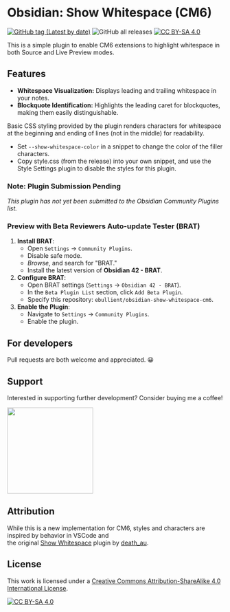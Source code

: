 # Obsidian: Show Whitespace (CM6)
[![GitHub tag (Latest by date)](https://img.shields.io/github/v/tag/ebullient/obsidian-show-whitespace-cm6)](https://github.com/ebullient/obsidian-show-whitespace-cm6/releases) ![GitHub all releases](https://img.shields.io/github/downloads/ebullient/obsidian-show-whitespace-cm6/total?color=success) [![CC BY-SA 4.0][cc-by-sa-shield]][cc-by-sa]

This is a simple plugin to enable CM6 extensions to highlight whitespace in both Source and Live Preview modes. 

## Features

- **Whitespace Visualization:** Displays leading and trailing whitespace in your notes.
- **Blockquote Identification:** Highlights the leading caret for blockquotes, making them easily distinguishable.

Basic CSS styling provided by the plugin renders characters for whitespace at the beginning and ending of lines (not in the middle) for readability. 

- Set `--show-whitespace-color` in a snippet to change the color of the filler characters.
- Copy style.css (from the release) into your own snippet, and use the Style Settings plugin to disable the styles for this plugin.

### Note: Plugin Submission Pending

_This plugin has not yet been submitted to the Obsidian Community Plugins list._

<!--
To install once available:
1. Open `Settings` -> `Community Plugins`
2. Disable safe mode
3. **Browse** and search for "Show Whitespace (CM6)"
4. Click install
5. Use the toggle on the community plugins tab to enable the plugin.
-->

### Preview with Beta Reviewers Auto-update Tester (BRAT)

1. **Install BRAT**:
    - Open `Settings` -> `Community Plugins`.
    - Disable safe mode.
    - *Browse*, and search for "BRAT."
    - Install the latest version of **Obsidian 42 - BRAT**.
2. **Configure BRAT**:
    - Open BRAT settings (`Settings` -> `Obsidian 42 - BRAT`).
    - In the `Beta Plugin List` section, click `Add Beta Plugin`.
    - Specify this repository: `ebullient/obsidian-show-whitespace-cm6`.
3. **Enable the Plugin**:
    - Navigate to `Settings` -> `Community Plugins`.
    - Enable the plugin.

## For developers

Pull requests are both welcome and appreciated. 😀

## Support

Interested in supporting further development? Consider buying me a coffee!

[<img src="https://cdn.buymeacoffee.com/buttons/v2/default-blue.png" width="200px"/>](https://www.buymeacoffee.com/ebullient)

## Attribution

While this is a new implementation for CM6, styles and characters are inspired by behavior in VSCode and  
the original [Show Whitespace](https://github.com/deathau/cm-show-whitespace-obsidian) plugin by [death_au](https://github.com/deathau).

## License

This work is licensed under a [Creative Commons Attribution-ShareAlike 4.0 International License][cc-by-sa].

[![CC BY-SA 4.0](https://licensebuttons.net/l/by-sa/4.0/88x31.png)][cc-by-sa]

[cc-by-sa]: http://creativecommons.org/licenses/by-sa/4.0/
[cc-by-sa-image]: https://licensebuttons.net/l/by-sa/4.0/88x31.png
[cc-by-sa-shield]: https://img.shields.io/badge/License-CC%20BY--SA%204.0-lightgrey.svg
